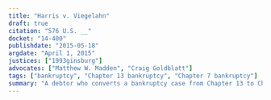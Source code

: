 ```yaml
---
title: "Harris v. Viegelahn"
draft: true
citation: "576 U.S. __"
docket: "14-400"
publishdate: "2015-05-18"
argdate: "April 1, 2015"
justices: ["1993ginsburg"]
advocates: ["Matthew W. Madden", "Craig Goldblatt"]
tags: ["bankruptcy", "Chapter 13 bankruptcy", "Chapter 7 bankruptcy"]
summary: "A debtor who converts a bankruptcy case from Chapter 13 to Chapter 7 is entitled to return of any postpetition wages not yet distributed by the Chapter 13 trustee."
---
```


